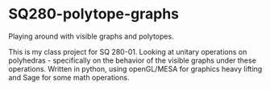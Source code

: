 # SQ280-polytope-graphs
Playing around with visible graphs and polytopes.


This is my class project for SQ 280-01. Looking at unitary operations on polyhedras - specifically on the behavior of the visible graphs under these operations. Written in python, using openGL/MESA for graphics heavy lifting and Sage for some math operations.
